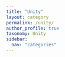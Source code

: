 ```yaml
---
title: "Unity"
layout: category
permalink: /unity/
author_profile: true
taxonomy: Unity
sidebar:
  nav: "categories"
---
```

